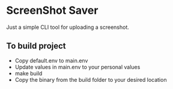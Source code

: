 # ScreenShot Saver

Just a simple CLI tool for uploading a screenshot.

## To build project

- Copy default.env to main.env
- Update values in main.env to your personal values
- make build
- Copy the binary from the build folder to your desired location
